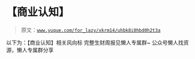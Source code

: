# 【商业认知】

> 原文：[`www.yuque.com/for_lazy/xkrm14/uhbk8i0hbd0h2t3a`](https://www.yuque.com/for_lazy/xkrm14/uhbk8i0hbd0h2t3a)

<ne-p id="u4be5f09c" data-lake-id="u4be5f09c"><ne-text id="u48c30e65">以下为：【商业认知】相关风向标</ne-text></ne-p> <ne-p id="u1ea16fbf" data-lake-id="u1ea16fbf"><ne-text id="u9246e7ad">完整生财周报见懒人专属群~</ne-text></ne-p> <ne-p id="u51a6cef6" data-lake-id="u51a6cef6"><ne-text id="uf4a30cf9">公众号懒人找资源，懒人专属群分享</ne-text></ne-p>